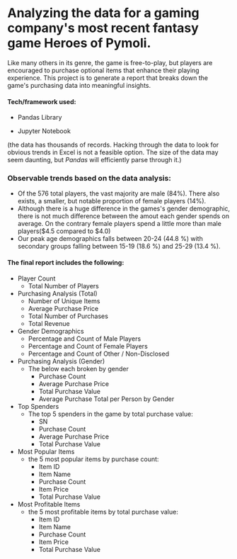 # Analyzing the data for a gaming company's most recent fantasy game Heroes of Pymoli.
Like many others in its genre, the game is free-to-play, but players are encouraged to purchase optional items that enhance their playing experience. This project is to generate a report that breaks down the game's purchasing data into meaningful insights.

#### Tech/framework used:

* Pandas Library

* Jupyter Notebook

(the data has thousands of records. Hacking through the data to look for obvious trends in Excel is not a feasible option. The size of the data may seem daunting, but *Pandas* will efficiently parse through it.)

### Observable trends based on the data analysis:
* Of the 576 total players, the vast majority are male (84%). There also exists, a smaller, but notable proportion of female players (14%). 
* Although there is a huge difference in the games's gender demographic, there is not much difference between the amout each gender spends on average. On the contrary female players spend a little more than male players($4.5 compared to $4.0)
* Our peak age demographics falls between 20-24 (44.8 %) with secondary groups falling between 15-19 (18.6 %) and 25-29 (13.4 %). 

#### The final report includes the following:
* Player Count
  * Total Number of Players
* Purchasing Analysis (Total)
  * Number of Unique Items
  * Average Purchase Price
  * Total Number of Purchases
  * Total Revenue
* Gender Demographics
  * Percentage and Count of Male Players
  * Percentage and Count of Female Players
  * Percentage and Count of Other / Non-Disclosed
* Purchasing Analysis (Gender)
  * The below each broken by gender
    * Purchase Count
    * Average Purchase Price
    * Total Purchase Value
    * Average Purchase Total per Person by Gender
* Top Spenders
  * The top 5 spenders in the game by total purchase value:
    * SN
    * Purchase Count
    * Average Purchase Price
    * Total Purchase Value
* Most Popular Items
  * the 5 most popular items by purchase count:
    * Item ID
    * Item Name
    * Purchase Count
    * Item Price
    * Total Purchase Value
* Most Profitable Items
  * the 5 most profitable items by total purchase value:
    * Item ID
    * Item Name
    * Purchase Count
    * Item Price
    * Total Purchase Value

